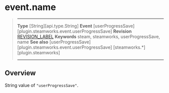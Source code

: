 # event.name

> --------------------- ------------------------------------------------------------------------------------------
> __Type__              [String][api.type.String]
> __Event__             [userProgressSave][plugin.steamworks.event.userProgressSave]
> __Revision__          [REVISION_LABEL](REVISION_URL)
> __Keywords__          steam, steamworks, userProgressSave, name
> __See also__          [userProgressSave][plugin.steamworks.event.userProgressSave]
>                       [steamworks.*][plugin.steamworks]
> --------------------- ------------------------------------------------------------------------------------------

## Overview

String value of `"userProgressSave"`.